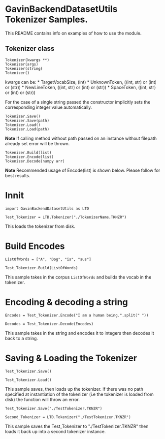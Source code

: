 # GavinBackendDatasetUtils Tokenizer Samples.

This README contains info on examples of how to use the module.

## Tokenizer class

```
Tokenizer(kwargs **)
Tokenizer(args)
Tokenizer(string)
Tokenizer()
```

kwargs can be:
	* TargetVocabSize, (int)
	* UnknownToken, ((int, str) or (int) or (str))
	* NewLineToken, ((int, str) or (int) or (str))
	* SpaceToken, ((int, str) or (int) or (str))

For the case of a single string passed the constructor implicitly sets the corresponding integer value automatically.

```
Tokenizer.Save()
Tokenizer.Save(path)
Tokenizer.Load()
Tokenizer.Load(path)
```

**Note** If calling method without path passed on an instance without filepath already set error will be thrown.

```
Tokenizer.Build(list)
Tokenizer.Encode(list)
Tokenizer.Decode(numpy arr)
```

**Note** Recommended usage of Encode(list) is shown below. Please follow for best results.

# Innit

```
import GavinBackendDatasetUtils as LTD

Test_Tokenizer = LTD.Tokenizer("./TokenizerName.TKNZR")
```
This loads the tokenizer from disk.

# Build Encodes

```
ListOfWords = ["A", "Dog", "is", "sus"]

Test_Tokenizer.Build(ListOfWords)
```
This sample takes in the corpus `ListOfWords` and builds the vocab in the tokenizer.

# Encoding & decoding a string

```
Encodes = Test_Tokenizer.Encode("I am a human being.".split(" "))

Decodes = Test_Tokenizer.Decode(Encodes)
```
This sample takes in the string and encodes it to integers then decodes it back to a string.

# Saving & Loading the Tokenizer

```
Test_Tokenizer.Save()

Test_Tokenizer.Load()
```
This sample saves, then loads up the tokenizer. If there was no path specified at instantiation of the tokenizer (i.e the tokenizer is loaded from disk) the function will throw an error.

```
Test_Tokenizer.Save("./TestTokenizer.TKNZR")

Second_Tokenizer = LTD.Tokenizer("./TestTokenizer.TKNZR")

```

This sample saves the Test_Tokenizer to "./TestTokenizer.TKNZR" then loads it back up into a second tokenizer instance.